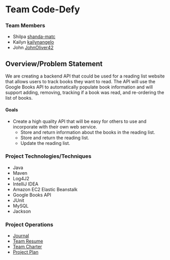 # Team Code-Defy
### Team Members
* Shilpa [shanda-matc](https://github.com/shanda-matc)
* Kailyn [kailynangelo](https://github.com/kailynangelo)
* John [JohnOliver42](https://github.com/johnoliver42)

## Overview/Problem Statement
We are creating a backend API that could be used for a reading list website that allows users to track books they want to read. The API will use the Google Books API to automatically populate book information and will support adding, removing, tracking if a book was read, and re-ordering the list of books.

#### Goals
* Create a high quality API that will be easy for others to use and incorporate with their own web service.
  * Store and return information about the books in the reading list.
  * Store and return the reading list.
  * Update the reading list.

### Project Technologies/Techniques
* Java
* Maven
* Log4J2
* IntelliJ IDEA
* Amazon EC2 Elastic Beanstalk
* Google Books API
* JUnit
* MySQL
* Jackson

### Project Operations
* [Journal](design/journal.md)
* [Team Resume](design/resume.md)
* [Team Charter](design/charter.md)
* [Project Plan](design/projectPlan.md)

